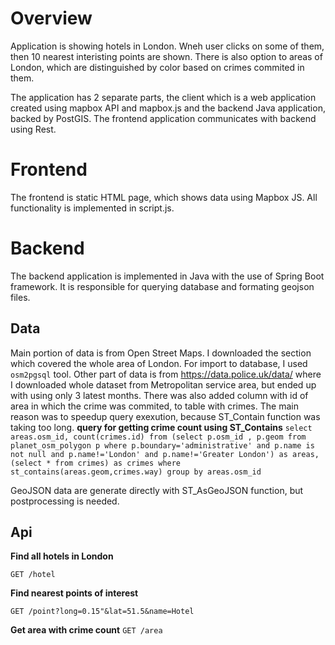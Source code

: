 
# Overview
Application is showing hotels in London. Wneh user clicks on some of them, then 10 nearest interisting points are shown. There is also option to areas of London, which are distinguished by color based on crimes commited in them. 

The application has 2 separate parts, the client which is a web application created using mapbox API and mapbox.js and the backend Java application, backed by PostGIS. The frontend application communicates with backend using Rest.

# Frontend

The frontend is static HTML page, which shows data using Mapbox JS. All functionality is implemented in script.js.

# Backend

The backend application is implemented in Java with the use of Spring Boot framework. It is responsible for querying database and formating geojson files.

## Data

Main portion of data is from Open Street Maps. I downloaded the section which covered the whole area of London. For import to database, I used `osm2pgsql` tool. Other part of data is from https://data.police.uk/data/ where I downloaded whole dataset from Metropolitan service area, but ended up with using only 3 latest months. There was also added column with id of area in which the crime was commited, to table with crimes. The main reason was to speedup query exexution, because ST_Contain function was taking too long.
**query for getting crime count using ST_Contains**
`select areas.osm_id, count(crimes.id) from (select p.osm_id , p.geom from planet_osm_polygon p
                        where p.boundary='administrative' and p.name is not null and p.name!='London' and p.name!='Greater London') as areas, (select * from crimes) as crimes
					where st_contains(areas.geom,crimes.way)
	  				group by areas.osm_id`

 GeoJSON data are generate directly with ST_AsGeoJSON function, but postprocessing is needed.

## Api

**Find all hotels in London**

`GET /hotel`

**Find nearest points of interest**

`GET /point?long=0.15"&lat=51.5&name=Hotel`

**Get area with crime count**
`GET /area`
